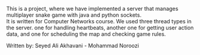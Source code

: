 This is a project, where we have implemented a server that manages multiplayer snake game with java and python sockets.  
It is written for Computer Networks course.
We used three thread types in the server. one for handling heartbeats, another one for getting user action data, and one for scheduling the map and checking game rules.

Written by: Seyed Ali Akhavani - Mohammad Noroozi
